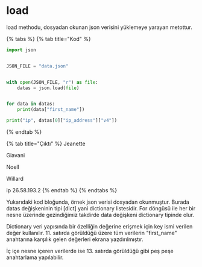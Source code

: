 # load

load methodu, dosyadan okunan json verisini yüklemeye yarayan metottur.

{% tabs %}
{% tab title="Kod" %}
```python
import json


JSON_FILE = "data.json"


with open(JSON_FILE, "r") as file:
    datas = json.load(file)


for data in datas:
    print(data["first_name"])

print("ip", datas[0]["ip_address"]["v4"])

```
{% endtab %}

{% tab title="Çıktı" %}
Jeanette

Giavani

Noell

Willard

ip 26.58.193.2
{% endtab %}
{% endtabs %}

Yukarıdaki kod bloğunda, örnek json verisi dosyadan okunmuştur. Burada datas değişkeninin tipi \[dict] yani dictionary listesidir. For döngüsü ile her bir nesne üzerinde gezindiğimiz takdirde data değişkeni dictionary tipinde olur.

Dictionary veri yapısında bir özelliğin değerine erişmek için key ismi verilen değer kullanılır. 11. satırda görüldüğü üzere tüm verilerin "first\_name" anahtarına karşılık gelen değerleri ekrana yazdırılmıştır.

İç içe nesne içeren verilerde ise 13. satırda görüldüğü gibi peş peşe anahtarlama yapılabilir.
